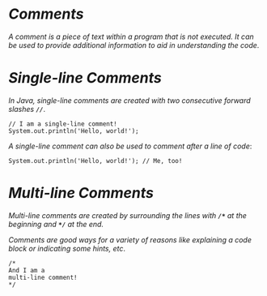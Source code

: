 # ***Comments***

*A comment is a piece of text within a program that is not executed. It can be used to provide additional information to aid in understanding the code*.

# ***Single-line Comments***
*In Java, single-line comments are created with two consecutive forward slashes* ***`//`***.
```
// I am a single-line comment!
System.out.println('Hello, world!');
```
*A single-line comment can also be used to comment after a line of code*:
```
System.out.println('Hello, world!'); // Me, too!
```
# ***Multi-line Comments***
*Multi-line comments are created by surrounding the lines with ***`/*`*** at the beginning and ***`*/`*** at the end.*

*Comments are good ways for a variety of reasons like explaining a code block or indicating some hints, etc*.
```
/*
And I am a
multi-line comment!
*/
```
